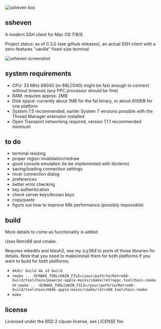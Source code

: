 ![ssheven box](http://www.cy384.com/media/img/ssheven_box_front_small.png)

ssheven
-------
A modern SSH client for Mac OS 7/8/9.

Project status: as of 0.3.0 (see github releases), an actual SSH client with a zero-features "vanilla" fixed-size terminal

![ssheven screenshot](http://www.cy384.com/media/img/ssheven-screenshot.png)

system requirements
-------------------
* CPU: 33 MHz 68040 (or 68LC040) might be fast enough to connect without timeouts (any PPC processor should be fine)
* RAM: requires approx. 2MB
* Disk space: currently about 1MB for the fat binary, or about 600KB for one platform
* System 7.5 recommended, earlier System 7 versions possible with the Thread Manager extension installed
* Open Transport networking required, version 1.1.1 recommended minimum

to do
-----
* terminal resizing
* proper region invalidation/redraw
* good console emulation (to be implemented with libvterm)
* saving/loading connection settings
* nicer connection dialog
* preferences
* better error checking
* key authentication
* check server keys/known keys
* copy/paste
* figure out how to improve 68k performance (possibly impossible)

build
-----
More details to come as functionality is added.

Uses Retro68 and cmake.

Requires mbedtls and libssh2, see my (cy384's) ports of those libraries for details.  Note that you need to make/install them for both platforms if you want to build for both platforms.

* `mkdir build && cd build`
* `cmake .. -DCMAKE_TOOLCHAIN_FILE=/your/path/to/Retro68-build/toolchain/powerpc-apple-macos/cmake/retroppc.toolchain.cmake` or `cmake .. -DCMAKE_TOOLCHAIN_FILE=/your/path/to/Retro68-build/toolchain/m68k-apple-macos/cmake/retro68.toolchain.cmake`
* `make`

license
-------
Licensed under the BSD 2 clause license, see LICENSE file.

